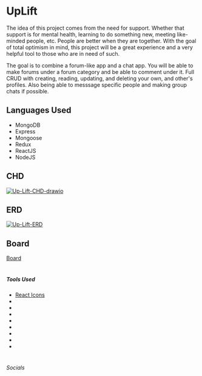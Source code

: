 # UpLift

  The idea of this project comes from the need for support. Whether that support is for mental health, learning to do something new, meeting like-minded people, etc. People are better when they are together. With the goal of total optimism in mind, this project will be a great experience and a very helpful tool to those who are in need of such.
  
   The goal is to combine a forum-like app and a chat app. You will be able to make forums under a forum category and be able to comment under it. Full CRUD with creating, reading, updating, and deleting your own, and other's profiles. Also being able to messsage specific people and making group chats if possible.


<h2>Languages Used</h2>
<ul>
  <li>MongoDB</li>
  <li>Express</li>
  <li>Mongoose</li>
  <li>Redux</li>
  <li>ReactJS</li>
  <li>NodeJS</li>
</ul>


<h2>CHD</h2>
<a href="https://ibb.co/h1q3LL0"><img src="https://i.ibb.co/gFnkmmY/Up-Lift-CHD-drawio.png" alt="Up-Lift-CHD-drawio" border="0"></a>

<h2>ERD</h2>
<a href="https://imgbb.com/"><img src="https://i.ibb.co/vBJnDyy/Up-Lift-ERD.png" alt="Up-Lift-ERD" border="0"></a>

<h2>Board</h2>
<a href="https://github.com/users/phicov/projects/3" target=”_blank”>Board</a>

#
<h5>Tools Used</h5>
<ul>
  <li><a href = "https://react-icons.github.io/react-icons/icons?name=fa">React Icons</a></li>
  <li><a href = ""></a></li>
  <li><a href = ""></a></li>
  <li><a href = ""></a></li>
  <li><a href = ""></a></li>
  <li><a href = ""></a></li>
  <li><a href = ""></a></li>
  <li><a href = ""></a></li>
  <li><a href = ""></a></li>
</ul>

#
<h6>Socials</h6>



